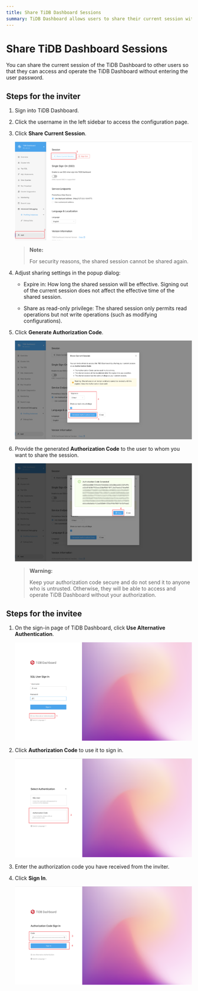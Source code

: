 ```yaml
---
title: Share TiDB Dashboard Sessions
summary: TiDB Dashboard allows users to share their current session with others, eliminating the need for a user password. The inviter can generate an authorization code with specific sharing settings and provide it to the invitee. The invitee can then use the authorization code to sign in without a password.
---
```


# Share TiDB Dashboard Sessions

You can share the current session of the TiDB Dashboard to other users so that they can access and operate the TiDB Dashboard without entering the user password.

## Steps for the inviter

1. Sign into TiDB Dashboard.

2. Click the username in the left sidebar to access the configuration page.

3. Click **Share Current Session**.

   ![Sample Step](./media/dashboard/dashboard-session-share-settings-1-v650.png)

   > **Note:**
   >
   > For security reasons, the shared session cannot be shared again.

4. Adjust sharing settings in the popup dialog:

   - Expire in: How long the shared session will be effective. Signing out of the current session does not affect the effective time of the shared session.

   - Share as read-only privilege: The shared session only permits read operations but not write operations (such as modifying configurations).

5. Click **Generate Authorization Code**.

   ![Sample Step](./media/dashboard/dashboard-session-share-settings-2-v650.png)

6. Provide the generated **Authorization Code** to the user to whom you want to share the session.

   ![Sample Step](./media/dashboard/dashboard-session-share-settings-3-v650.png)

   > **Warning:**
   >
   > Keep your authorization code secure and do not send it to anyone who is untrusted. Otherwise, they will be able to access and operate TiDB Dashboard without your authorization.

## Steps for the invitee

1. On the sign-in page of TiDB Dashboard, click **Use Alternative Authentication**.

   ![Sample Step](./media/dashboard/dashboard-session-share-signin-1-v650.png)

2. Click **Authorization Code** to use it to sign in.

   ![Sample Step](./media/dashboard/dashboard-session-share-signin-2-v650.png)

3. Enter the authorization code you have received from the inviter.

4. Click **Sign In**.

   ![Sample Step](./media/dashboard/dashboard-session-share-signin-3-v650.png)
